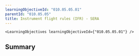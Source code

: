 ```yaml
---
learningObjectiveId: "010.05.05.01"
parentId: "010.05.05"
title: Instrument flight rules (IFR) - SERA
---
```


```tsx eval
<LearningObjectives learningObjectiveId={"010.05.05.01"} />
```

## Summary

